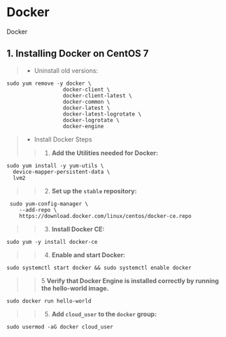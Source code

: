 # Docker
Docker

## 1. Installing Docker on CentOS 7

> - Uninstall old versions:
```shell
sudo yum remove -y docker \
                  docker-client \
                  docker-client-latest \
                  docker-common \
                  docker-latest \
                  docker-latest-logrotate \
                  docker-logrotate \
                  docker-engine

```

> - Install Docker Steps
>> 1. __Add the Utilities needed for Docker:__
```shell
sudo yum install -y yum-utils \
  device-mapper-persistent-data \
  lvm2
```
>> 2. __Set up the `stable` repository:__
```shell
 sudo yum-config-manager \
    --add-repo \
    https://download.docker.com/linux/centos/docker-ce.repo
```
>> 3. __Install Docker CE:__
```shell
sudo yum -y install docker-ce
```
>> 4. __Enable and start Docker:__

```shell
sudo systemctl start docker && sudo systemctl enable docker
```

>> 5 __Verify that Docker Engine is installed correctly by running the hello-world image.__

```shell
sudo docker run hello-world
```
>> 5. __Add `cloud_user` to the `docker` group:__
```shell
sudo usermod -aG docker cloud_user
```

